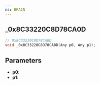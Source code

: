 ```yaml
---
ns: BRAIN
---
```

## _0x8C33220C8D78CA0D

```c
// 0x8C33220C8D78CA0D
void _0x8C33220C8D78CA0D(Any p0, Any p1);
```


## Parameters
* **p0**: 
* **p1**: 

